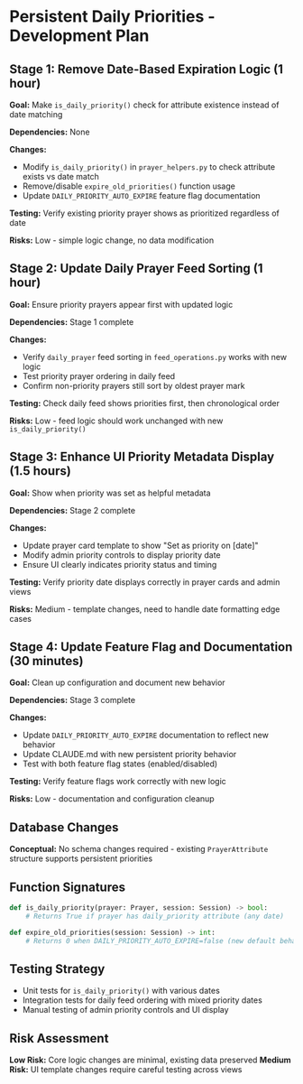# Persistent Daily Priorities - Development Plan

## Stage 1: Remove Date-Based Expiration Logic (1 hour)
**Goal:** Make `is_daily_priority()` check for attribute existence instead of date matching

**Dependencies:** None

**Changes:**
- Modify `is_daily_priority()` in `prayer_helpers.py` to check attribute exists vs date match
- Remove/disable `expire_old_priorities()` function usage
- Update `DAILY_PRIORITY_AUTO_EXPIRE` feature flag documentation

**Testing:** Verify existing priority prayer shows as prioritized regardless of date

**Risks:** Low - simple logic change, no data modification

## Stage 2: Update Daily Prayer Feed Sorting (1 hour)  
**Goal:** Ensure priority prayers appear first with updated logic

**Dependencies:** Stage 1 complete

**Changes:**
- Verify `daily_prayer` feed sorting in `feed_operations.py` works with new logic
- Test priority prayer ordering in daily feed
- Confirm non-priority prayers still sort by oldest prayer mark

**Testing:** Check daily feed shows priorities first, then chronological order

**Risks:** Low - feed logic should work unchanged with new `is_daily_priority()`

## Stage 3: Enhance UI Priority Metadata Display (1.5 hours)
**Goal:** Show when priority was set as helpful metadata

**Dependencies:** Stage 2 complete  

**Changes:**
- Update prayer card template to show "Set as priority on [date]" 
- Modify admin priority controls to display priority date
- Ensure UI clearly indicates priority status and timing

**Testing:** Verify priority date displays correctly in prayer cards and admin views

**Risks:** Medium - template changes, need to handle date formatting edge cases

## Stage 4: Update Feature Flag and Documentation (30 minutes)
**Goal:** Clean up configuration and document new behavior

**Dependencies:** Stage 3 complete

**Changes:**
- Update `DAILY_PRIORITY_AUTO_EXPIRE` documentation to reflect new behavior
- Update CLAUDE.md with new persistent priority behavior
- Test with both feature flag states (enabled/disabled)

**Testing:** Verify feature flags work correctly with new logic

**Risks:** Low - documentation and configuration cleanup

## Database Changes
**Conceptual:** No schema changes required - existing `PrayerAttribute` structure supports persistent priorities

## Function Signatures
```python
def is_daily_priority(prayer: Prayer, session: Session) -> bool:
    # Returns True if prayer has daily_priority attribute (any date)

def expire_old_priorities(session: Session) -> int:
    # Returns 0 when DAILY_PRIORITY_AUTO_EXPIRE=false (new default behavior)
```

## Testing Strategy
- Unit tests for `is_daily_priority()` with various dates  
- Integration tests for daily feed ordering with mixed priority dates
- Manual testing of admin priority controls and UI display

## Risk Assessment
**Low Risk:** Core logic changes are minimal, existing data preserved
**Medium Risk:** UI template changes require careful testing across views